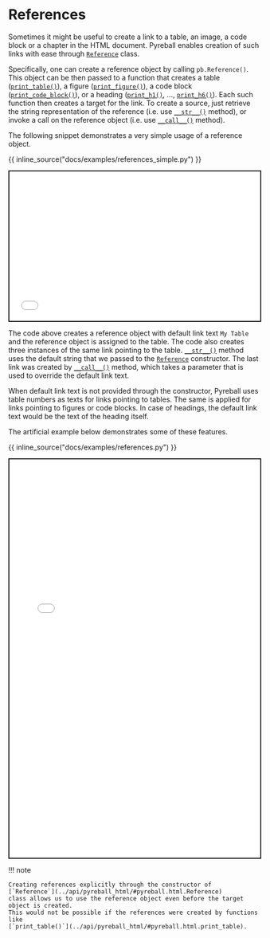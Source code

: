 # References

Sometimes it might be useful to create a link to a table, an image, a code block or a chapter in the HTML document.
Pyreball enables creation of such links with ease through [`Reference`](../api/pyreball_html/#pyreball.html.Reference)
class.

Specifically, one can create a reference object by calling `pb.Reference()`.
This object can be then passed to a function that creates a
table ([`print_table()`](../api/pyreball_html/#pyreball.html.print_table)),
a figure ([`print_figure()`](../api/pyreball_html/#pyreball.html.print_figure)), 
a code block ([`print_code_block()`](../api/pyreball_html/#pyreball.html.print_code_block)), or
a heading ([`print_h1()`](../api/pyreball_html/#pyreball.html.print_h1), ...,
[`print_h6()`](../api/pyreball_html/#pyreball.html.print_h6)).
Each such function then creates a target for the link.
To create a source, just retrieve the string representation of the reference (i.e.
use [`__str__()`](../api/pyreball_html/#pyreball.html.Reference.__str__) method), or invoke a
call on the reference object (i.e. use [`__call__()`](../api/pyreball_html/#pyreball.html.Reference.__call__) method).

The following snippet demonstrates a very simple usage of a reference object.

{{ inline_source("docs/examples/references_simple.py") }}

<iframe style="border:2px solid;" src="../examples/references_simple.html" height="300" width="100%" title="Iframe Example"></iframe>

The code above creates a reference object with default link text `My Table` and the reference object is assigned to the
table.
The code also creates three instances of the same link pointing to the
table. [`__str__()`](../api/pyreball_html/#pyreball.html.Reference.__str__) method uses the default string
that we passed to the [`Reference`](../api/pyreball_html/#pyreball.html.Reference) constructor.
The last link was created by [`__call__()`](../api/pyreball_html/#pyreball.html.Reference.__call__) method, which takes
a parameter that is used to override the default link
text.

When default link text is not provided through the constructor, Pyreball uses table numbers as texts for links pointing
to tables. The same is applied for links pointing to figures or code blocks. 
In case of headings, the default link text would be the text of the heading itself.

The artificial example below demonstrates some of these features.

{{ inline_source("docs/examples/references.py") }}

<iframe style="border:2px solid;" src="../examples/references.html" height="800" width="100%" title="Iframe Example"></iframe>

!!! note

    Creating references explicitly through the constructor of [`Reference`](../api/pyreball_html/#pyreball.html.Reference)
    class allows us to use the reference object even before the target object is created. 
    This would not be possible if the references were created by functions like 
    [`print_table()`](../api/pyreball_html/#pyreball.html.print_table).
